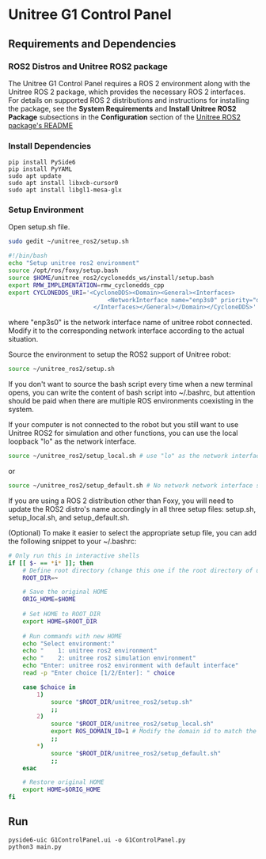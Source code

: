 # Unitree G1 Control Panel

## Requirements and Dependencies

### ROS2 Distros and Unitree ROS2 package
The Unitree G1 Control Panel requires a ROS 2 environment along with the Unitree ROS 2 package, which provides the necessary ROS 2 interfaces.
For details on supported ROS 2 distributions and instructions for installing the package, see the **System Requirements** and **Install Unitree ROS2 Package** subsections in the **Configuration** section of the [Unitree ROS2 package's README](https://github.com/unitreerobotics/unitree_ros2/blob/master/README.md)

### Install Dependencies
````
pip install PySide6
pip install PyYAML
sudo apt update
sudo apt install libxcb-cursor0
sudo apt install libgl1-mesa-glx
````

### Setup Environment
Open setup.sh file.
```bash
sudo gedit ~/unitree_ros2/setup.sh
```
```bash
#!/bin/bash
echo "Setup unitree ros2 environment"
source /opt/ros/foxy/setup.bash
source $HOME/unitree_ros2/cyclonedds_ws/install/setup.bash
export RMW_IMPLEMENTATION=rmw_cyclonedds_cpp
export CYCLONEDDS_URI='<CycloneDDS><Domain><General><Interfaces>
                            <NetworkInterface name="enp3s0" priority="default" multicast="default" />
                        </Interfaces></General></Domain></CycloneDDS>'
```
where "enp3s0" is the network interface name of unitree robot connected.
Modify it to the corresponding network interface according to the actual situation. 

Source the environment to setup the ROS2 support of Unitree robot: 
```bash
source ~/unitree_ros2/setup.sh
```
If you don't want to source the bash script every time when a new terminal opens, you can write the content of bash script into ~/.bashrc, but attention should be paid when there are multiple ROS environments coexisting in the system.

If your computer is not connected to the robot but you still want to use Unitree ROS2 for simulation and other functions, you can use the local loopback "lo" as the network interface.
```bash
source ~/unitree_ros2/setup_local.sh # use "lo" as the network interface
```
or
```bash
source ~/unitree_ros2/setup_default.sh # No network network interface specified 
```

If you are using a ROS 2 distribution other than Foxy, you will need to update the ROS2 distro's name accordingly in all three setup files: setup.sh, setup_local.sh, and setup_default.sh.

(Optional) To make it easier to select the appropriate setup file, you can add the following snippet to your ~/.bashrc:
```bash
# Only run this in interactive shells
if [[ $- == *i* ]]; then
    # Define root directory (change this one if the root directory of unitree_ros2 is different)
    ROOT_DIR=~

    # Save the original HOME
    ORIG_HOME=$HOME
    
    # Set HOME to ROOT_DIR
    export HOME=$ROOT_DIR
    
    # Run commands with new HOME
    echo "Select environment:"
    echo "    1: unitree ros2 environment"
    echo "    2: unitree ros2 simulation environment"
    echo "Enter: unitree ros2 environment with default interface"
    read -p "Enter choice [1/2/Enter]: " choice

    case $choice in
        1)
            source "$ROOT_DIR/unitree_ros2/setup.sh"
            ;;
        2)
            source "$ROOT_DIR/unitree_ros2/setup_local.sh"
            export ROS_DOMAIN_ID=1 # Modify the domain id to match the simulation
            ;;
        *)
            source "$ROOT_DIR/unitree_ros2/setup_default.sh"
            ;;
    esac

    # Restore original HOME
    export HOME=$ORIG_HOME
fi

```

## Run
````
pyside6-uic G1ControlPanel.ui -o G1ControlPanel.py
python3 main.py
````
